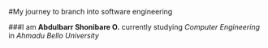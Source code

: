 #My journey to branch into software engineering

###I am __Abdulbarr Shonibare O.__ currently studying _Computer Engineering_ in *Ahmadu Bello University*

